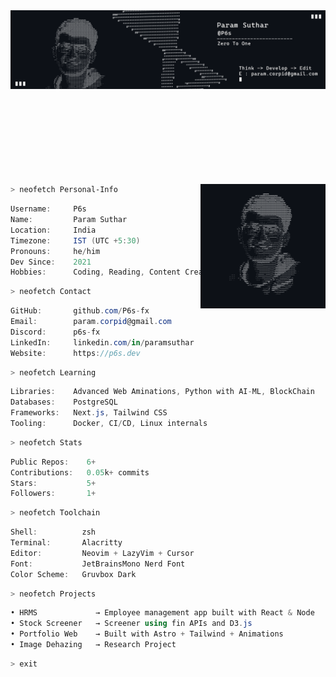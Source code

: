 <img align="left" src="./resources/Github Banner.png" width=""/>

```zsh
> neofetch system-config
```



```csharp
P6s --system-config >>>
---------------
OS: Arch Linux x86_64 && Windows 11 Pro
Host: Asus TUF Gaming F17
Kernel: 6.9.1-arch1-1
Shell: zsh
Terminal: Alacritty
Font: JetBrainsMono Nerd Font
Editor: Neovim && Cursor
Languages: JavaScript, Python, C++
Frameworks: MERN, MEAN
Learning: MongoDB, PostgreSQL, Mysql
Projects: ERP, Image Research, IoT
```

<img align="right" src="./resources/param.png" width="200"/>


```zsh
> neofetch Personal-Info
```


```csharp
Username:     P6s
Name:         Param Suthar
Location:     India
Timezone:     IST (UTC +5:30)
Pronouns:     he/him
Dev Since:    2021
Hobbies:      Coding, Reading, Content Creation
```

```zsh
> neofetch Contact
```

```csharp
GitHub:       github.com/P6s-fx
Email:        param.corpid@gmail.com
Discord:      p6s-fx
LinkedIn:     linkedin.com/in/paramsuthar
Website:      https://p6s.dev
```
```zsh
> neofetch Learning
```

```csharp
Libraries:    Advanced Web Aminations, Python with AI-ML, BlockChain
Databases:    PostgreSQL
Frameworks:   Next.js, Tailwind CSS
Tooling:      Docker, CI/CD, Linux internals

```
```zsh
> neofetch Stats
```

```csharp
Public Repos:    6+
Contributions:   0.05k+ commits
Stars:           5+
Followers:       1+
```
```zsh
> neofetch Toolchain
```

```csharp
Shell:          zsh
Terminal:       Alacritty
Editor:         Neovim + LazyVim + Cursor
Font:           JetBrainsMono Nerd Font
Color Scheme:   Gruvbox Dark
```
```zsh
> neofetch Projects
```

```csharp
• HRMS             → Employee management app built with React & Node
• Stock Screener   → Screener using fin APIs and D3.js
• Portfolio Web    → Built with Astro + Tailwind + Animations
• Image Dehazing   → Research Project
```
```zsh
> exit
```
